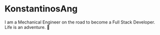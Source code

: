 # KonstantinosAng

I am a Mechanical Engineer on the road to become a Full Stack Developer. Life is an adventure. 🚀
